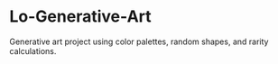 # Lo-Generative-Art
Generative art project using color palettes, random shapes, and rarity calculations.
